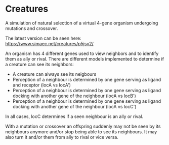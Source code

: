 # Creatures
A simulation of natural selection of a virtual 4-gene organism undergoing mutations and crossover.

The latest version can be seen here: https://www.simaec.net/creatures/p5jsv2/

An organism has 4 different genes used to view neighbors and to identify them as ally or rival. There are different models implemented to determine if a creature can see its neighbors:

- A creature can always see its neigbours
- Perception of a neighbour is determined by one gene serving as ligand and receptor (locA vs locA')
- Perception of a neighbour is determined by one gene serving as ligand docking with another gene of the neighbour (locA vs locB')
- Perception of a neighbour is determined by one gene serving as ligand docking with another gene of the neighbour (locA vs locC')

In all cases, locC determines if a seen neighbour is an ally or rival.

With a mutation or crossover an offspring suddenly may not be seen by its neighbours anymore and/or stop being able to see its neighbours. It may also turn it and/or them from ally to rival or vice versa.
